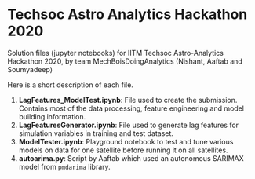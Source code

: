 # Techsoc Astro Analytics Hackathon 2020
Solution files (jupyter notebooks) for IITM Techsoc Astro-Analytics Hackathon 2020, by team MechBoisDoingAnalytics (Nishant, Aaftab and Soumyadeep)

Here is a short description of each file.

1. **LagFeatures_ModelTest.ipynb**: File used to create the submission. Contains most of the data processing, feature engineering and model building information.
2. **LagFeaturesGenerator.ipynb**: File used to generate lag features for simulation variables in training and test dataset.
3. **ModelTester.ipynb**: Playground notebook to test and tune various models on data for one satellite before running it on all satellites.
4. **autoarima.py**: Script by Aaftab which used an autonomous SARIMAX model from `pmdarima` library.
